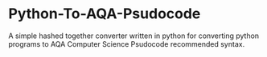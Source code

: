 Python-To-AQA-Psudocode
=======================

A simple hashed together converter written in python for converting python programs to AQA Computer Science Psudocode recommended syntax.
